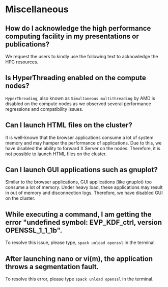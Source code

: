 Miscellaneous
=============

How do I acknowledge the high performance computing facility in my presentations or publications?
-------------------------------------------------------------------------------------------------

We request the users to kindly use the following text to acknowledge the
HPC resources.

Is HyperThreading enabled on the compute nodes?
-----------------------------------------------

`HyperThreading`, also known as `Simultaneous multithreading` by AMD is
disabled on the compute nodes as we observed several performance
regressions and compatibility issues.

Can I launch HTML files on the cluster?
---------------------------------------

It is well-known that the browser applications consume a lot of system
memory and may hamper the performance of applications. Due to this, we
have disabled the ability to forward X Server on the nodes. Therefore,
it is not possible to launch HTML files on the cluster.

Can I launch GUI applications such as gnuplot?
----------------------------------------------

Similar to the browser applications, GUI applications (like gnuplot) too
consume a lot of memory. Under heavy load, these applications may result
in out of memory and disconnection logs. Therefore, we have disabled GUI
on the cluster.

While executing a command, I am getting the error "undefined symbol: EVP\_KDF\_ctrl, version OPENSSL\_1\_1\_1b\".
-----------------------------------------------------------------------------------------------------------------

To resolve this issue, please type, `spack unload openssl` in the
terminal.

After launching nano or vi(m), the application throws a segmentation fault. 
---------------------------------------------------------------------------

To resolve this error, please type `spack unload openssl` in the
terminal.
